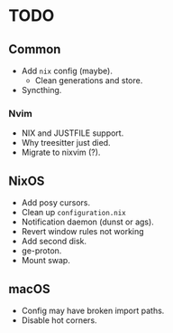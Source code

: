 # TODO
## Common
- Add `nix` config (maybe).
    - Clean generations and store.
- Syncthing.

### Nvim
- NIX and JUSTFILE support.
- Why treesitter just died.
- Migrate to nixvim (?).

## NixOS
- Add posy cursors.
- Clean up `configuration.nix`
- Notification daemon (dunst or ags).
- Revert window rules not working
- Add second disk.
- ge-proton.
- Mount swap.

## macOS
- Config may have broken import paths.
- Disable hot corners.

